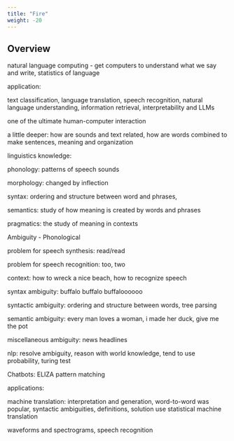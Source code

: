 ```yaml
---
title: "Fire"
weight: -20
---
```


## Overview

natural language computing - get computers to understand what we say and write, statistics of language

application:

text classification, language translation, speech recognition, natural language understanding, information retrieval, interpretability and LLMs

one of the ultimate human-computer interaction

a little deeper: how are sounds and text related, how are words combined to make sentences, meaning and organization

linguistics knowledge: 

phonology: patterns of speech sounds

morphology: changed by inflection

syntax: ordering and structure between word and phrases,

semantics: study of how meaning is created by words and phrases

pragmatics: the study of meaning in contexts



Ambiguity - Phonological

problem for speech synthesis: read/read

problem for speech recognition: too, two

context: how to wreck a nice beach, how to recognize speech

syntax ambiguity: buffalo buffalo buffaloooooo

syntactic ambiguity: ordering and structure between words, tree parsing

semantic ambiguity: every man loves a woman, i made her duck, give me the pot

miscellaneous ambiguity: news headlines

nlp: resolve ambiguity, reason with world knowledge, tend to use probability, turing test

Chatbots: ELIZA pattern matching



applications:

machine translation: interpretation and generation, word-to-word was popular, syntactic ambiguities, definitions, solution use statistical machine translation

waveforms and spectrograms, speech recognition







